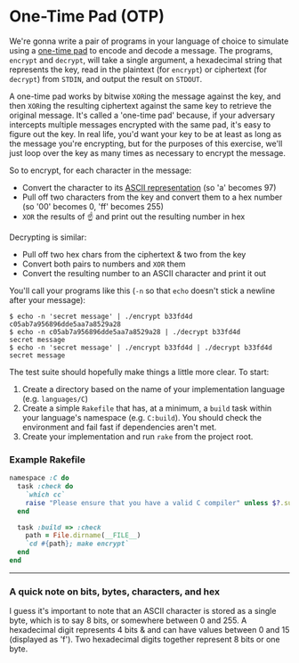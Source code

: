 One-Time Pad (OTP)
==================

We're gonna write a pair of programs in your language of choice to simulate using a [one-time pad][otp] to encode and decode a message. The programs, `encrypt` and `decrypt`, will take a single argument, a hexadecimal string that represents the key, read in the plaintext (for `encrypt`) or ciphertext (for `decrypt`) from `STDIN`, and output the result on `STDOUT`.

[otp]: http://en.wikipedia.org/wiki/One-time_pad

A one-time pad works by bitwise `XOR`ing the message against the key, and then `XOR`ing the resulting ciphertext against the same key to retrieve the original message. It's called a 'one-time pad' because, if your adversary intercepts multiple messages encrypted with the same pad, it's easy to figure out the key. In real life, you'd want your key to be at least as long as the message you're encrypting, but for the purposes of this exercise, we'll just loop over the key as many times as necessary to encrypt the message.

So to encrypt, for each character in the message:

  * Convert the character to its [ASCII representation][ascii] (so 'a' becomes 97)
  * Pull off two characters from the key and convert them to a hex number (so '00' becomes 0, 'ff' becomes 255)
  * `XOR` the results of :point_up: and print out the resulting number in hex

[ascii]: http://en.wikipedia.org/wiki/ASCII#ASCII_printable_code_chart

Decrypting is similar:

  * Pull off two hex chars from the ciphertext & two from the key
  * Convert both pairs to numbers and `XOR` them
  * Convert the resulting number to an ASCII character and print it out

You'll call your programs like this (`-n` so that `echo` doesn't stick a newline after your message):

    $ echo -n 'secret message' | ./encrypt b33fd4d
    c05ab7a956896dde5aa7a8529a28
    $ echo -n c05ab7a956896dde5aa7a8529a28 | ./decrypt b33fd4d
    secret message
    $ echo -n 'secret message' | ./encrypt b33fd4d | ./decrypt b33fd4d
    secret message

The test suite should hopefully make things a little more clear. To start:

1. Create a directory based on the name of your implementation language (e.g. `languages/C`)
2. Create a simple `Rakefile` that has, at a minimum, a `build` task within your language's namespace (e.g. `C:build`).  You should check the environment and fail fast if dependencies aren't met.
3. Create your implementation and run `rake` from the project root.

### Example Rakefile

```ruby
namespace :C do
  task :check do
    `which cc`
    raise "Please ensure that you have a valid C compiler" unless $?.success?
  end

  task :build => :check
    path = File.dirname(__FILE__)
    `cd #{path}; make encrypt`
  end
end
```

* * *

### A quick note on bits, bytes, characters, and hex

I guess it's important to note that an ASCII character is stored as a single byte, which is to say 8 bits, or somewhere between 0 and 255. A hexadecimal digit represents 4 bits & and can have values between 0 and 15 (displayed as 'f'). Two hexadecimal digits together represent 8 bits or one byte.
